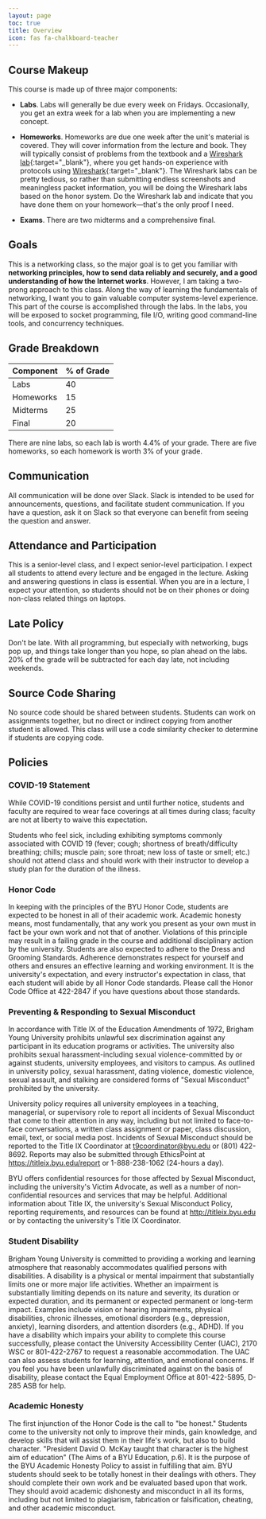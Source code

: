 ```yaml
---
layout: page
toc: true
title: Overview
icon: fas fa-chalkboard-teacher
---
```


## Course Makeup

This course is made up of three major components:

- **Labs**. Labs will generally be due every week on Fridays. Occasionally, you get an extra week for a lab when you are implementing a new concept.

- **Homeworks**. Homeworks are due one week after the unit's material is covered. They will cover information from the lecture and book. They will typically consist of problems from the textbook and a [Wireshark lab](https://gaia.cs.umass.edu/kurose_ross/wireshark.htm){:target="_blank"}, where you get hands-on experience with protocols using [Wireshark](https://www.wireshark.org){:target="_blank"}. The Wireshark labs can be pretty tedious, so rather than submitting endless screenshots and meaningless packet information, you will be doing the Wireshark labs based on the honor system. Do the Wireshark lab and indicate that you have done them on your homework—that's the only proof I need.

- **Exams**. There are two midterms and a comprehensive final.

## Goals

This is a networking class, so the major goal is to get you familiar with **networking principles, how to send data reliably and securely, and a good understanding of how the Internet works**. However, I am taking a two-prong approach to this class. Along the way of learning the fundamentals of networking, I want you to gain valuable computer systems-level experience. This part of the course is accomplished through the labs. In the labs, you will be exposed to socket programming, file I/O, writing good command-line tools, and concurrency techniques.



## Grade Breakdown

| Component | % of Grade |
| --------- | ---------- |
| Labs      | 40         |
| Homeworks | 15         |
| Midterms  | 25         |
| Final     | 20         |

There are nine labs, so each lab is worth 4.4% of your grade. There are five homeworks, so each homework is worth 3% of your grade.


## Communication
All communication will be done over Slack. Slack is intended to be used for announcements, questions, and facilitate student communication. If you have a question, ask it on Slack so that everyone can benefit from seeing the question and answer. 

## Attendance and Participation
This is a senior-level class, and I expect senior-level participation. I expect all students to attend every lecture and be engaged in the lecture. Asking and answering questions in class is essential. When you are in a lecture, I expect your attention, so students should not be on their phones or doing non-class related things on laptops.

## Late Policy
Don't be late. With all programming, but especially with networking, bugs pop up, and things take longer than you hope, so plan ahead on the labs. 20% of the grade will be subtracted for each day late, not including weekends.

## Source Code Sharing
No source code should be shared between students. Students can work on assignments together, but no direct or indirect copying from another student is allowed. This class will use a code similarity checker to determine if students are copying code.

## Policies

### COVID-19 Statement
While COVID-19 conditions persist and until further notice, students and faculty are required to wear face coverings at all times during class; faculty are not at liberty to waive this expectation.

Students who feel sick, including exhibiting symptoms commonly associated with COVID 19 (fever; cough; shortness of breath/difficulty breathing; chills; muscle pain; sore throat; new loss of taste or smell; etc.) should not attend class and should work with their instructor to develop a study plan for the duration of the illness.

### Honor Code
In keeping with the principles of the BYU Honor Code, students are expected to be honest in all of their academic work. Academic honesty means, most fundamentally, that any work you present as your own must in fact be your own work and not that of another. Violations of this principle may result in a failing grade in the course and additional disciplinary action by the university. Students are also expected to adhere to the Dress and Grooming Standards. Adherence demonstrates respect for yourself and others and ensures an effective learning and working environment. It is the university's expectation, and every instructor's expectation in class, that each student will abide by all Honor Code standards. Please call the Honor Code Office at 422-2847 if you have questions about those standards.

### Preventing & Responding to Sexual Misconduct
In accordance with Title IX of the Education Amendments of 1972, Brigham Young University prohibits unlawful sex discrimination against any participant in its education programs or activities. The university also prohibits sexual harassment-including sexual violence-committed by or against students, university employees, and visitors to campus. As outlined in university policy, sexual harassment, dating violence, domestic violence, sexual assault, and stalking are considered forms of "Sexual Misconduct" prohibited by the university.

University policy requires all university employees in a teaching, managerial, or supervisory role to report all incidents of Sexual Misconduct that come to their attention in any way, including but not limited to face-to-face conversations, a written class assignment or paper, class discussion, email, text, or social media post. Incidents of Sexual Misconduct should be reported to the Title IX Coordinator at t9coordinator@byu.edu or (801) 422-8692. Reports may also be submitted through EthicsPoint at https://titleix.byu.edu/report or 1-888-238-1062 (24-hours a day).

BYU offers confidential resources for those affected by Sexual Misconduct, including the university's Victim Advocate, as well as a number of non-confidential resources and services that may be helpful. Additional information about Title IX, the university's Sexual Misconduct Policy, reporting requirements, and resources can be found at http://titleix.byu.edu or by contacting the university's Title IX Coordinator.

### Student Disability
Brigham Young University is committed to providing a working and learning atmosphere that reasonably accommodates qualified persons with disabilities. A disability is a physical or mental impairment that substantially limits one or more major life activities. Whether an impairment is substantially limiting depends on its nature and severity, its duration or expected duration, and its permanent or expected permanent or long-term impact. Examples include vision or hearing impairments, physical disabilities, chronic illnesses, emotional disorders (e.g., depression, anxiety), learning disorders, and attention disorders (e.g., ADHD). If you have a disability which impairs your ability to complete this course successfully, please contact the University Accessibility Center (UAC), 2170 WSC or 801-422-2767 to request a reasonable accommodation. The UAC can also assess students for learning, attention, and emotional concerns. If you feel you have been unlawfully discriminated against on the basis of disability, please contact the Equal Employment Office at 801-422-5895, D-285 ASB for help.

### Academic Honesty
The first injunction of the Honor Code is the call to "be honest." Students come to the university not only to improve their minds, gain knowledge, and develop skills that will assist them in their life's work, but also to build character. "President David O. McKay taught that character is the highest aim of education" (The Aims of a BYU Education, p.6). It is the purpose of the BYU Academic Honesty Policy to assist in fulfilling that aim. BYU students should seek to be totally honest in their dealings with others. They should complete their own work and be evaluated based upon that work. They should avoid academic dishonesty and misconduct in all its forms, including but not limited to plagiarism, fabrication or falsification, cheating, and other academic misconduct.
